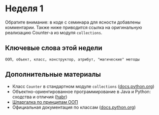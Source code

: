 # Неделя 1

Обратите внимание: в коде с семинара для ясности добавлены комментарии. Также ниже приводится ссылка на оригинальную реализацию Counter-а из модуля `collections`.

## Ключевые слова этой недели

`ООП, объект, класс, конструктор, атрибут, "магические" методы`


## Дополнительные материалы
* Класс `Counter` в стандартном модуле `collections` ([docs.python.org](https://docs.python.org/3.8/library/collections.html#collections.Counter))
* Объектно-ориентированное программирование в Java и Python: сходства и отличия ([habr](https://habr.com/ru/post/455796/))
* [Шпаргалка по принципам ООП](https://tproger.ru/translations/oop-principles-cheatsheet/)
* Официальная документация по классам ([docs.python.org](https://docs.python.org/3/tutorial/classes.html))
